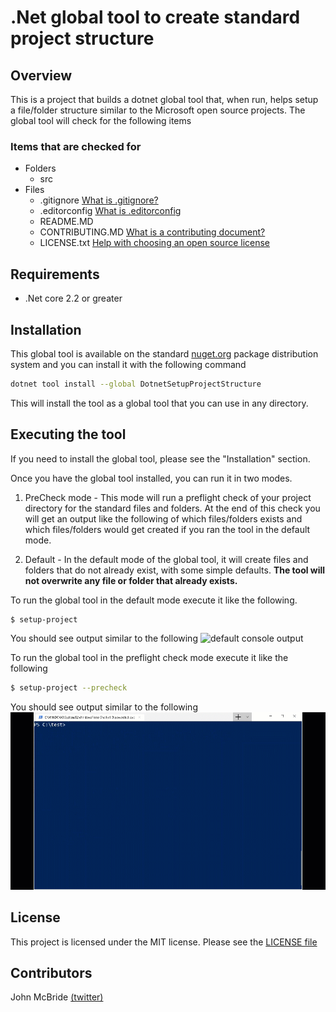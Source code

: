 # .Net global tool to create standard project structure

## Overview

This is a project that builds a dotnet global tool that, when run, helps setup a file/folder structure similar to the Microsoft open source projects. The global tool will check for the following items

### Items that are checked for
- Folders
    - src
- Files
    - .gitignore [What is .gitignore?](https://git-scm.com/docs/gitignore)
    - .editorconfig [What is .editorconfig](https://editorconfig.org/)
    - README.MD
    - CONTRIBUTING.MD [What is a contributing document?](https://github.blog/2012-09-17-contributing-guidelines/)
    - LICENSE.txt [Help with choosing an open source license](http://www.choosealicense.com)

## Requirements

- .Net core 2.2 or greater

## Installation

This global tool is available on the standard [nuget.org](https://www.nuget.org/packages/DotnetSetupProjectStructure/) package distribution system and you can install it with the following command

```sh
dotnet tool install --global DotnetSetupProjectStructure
```

This will install the tool as a global tool that you can use in any directory.

## Executing the tool

If you need to install the global tool, please see the "Installation" section.

Once you have the global tool installed, you can run it in two modes.
1. PreCheck mode - This mode will run a preflight check of your project directory for the standard files and folders. At the end of this check you will get an output like the following of which files/folders exists and which files/folders would get created if you ran the tool in the default mode.

2. Default - In the default mode of the global tool, it will create files and folders that do not already exist, with some simple defaults. **The tool will not overwrite any file or folder that already exists.**

To run the global tool in the default mode execute it like the following.
```sh
$ setup-project
```
You should see output similar to the following
![default console output](.\images\output-default.gif)

To run the global tool in the preflight check mode execute it like the following
```sh
$ setup-project --precheck
```
You should see output similar to the following
![preflight check output](.\images\output-precheck.gif)

## License

This project is licensed under the MIT license. Please see the [LICENSE file](./LICENSE)

## Contributors

John McBride [(twitter)](https://www.twitter.com/johnmcbride)
